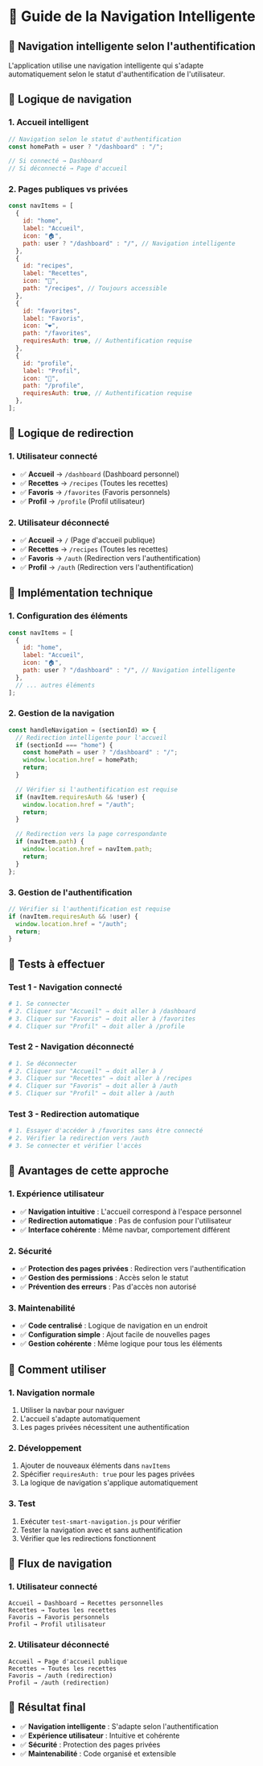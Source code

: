 # 🧭 Guide de la Navigation Intelligente

## 🎯 **Navigation intelligente selon l'authentification**

L'application utilise une navigation intelligente qui s'adapte automatiquement selon le statut d'authentification de l'utilisateur.

## 🔄 **Logique de navigation**

### **1. Accueil intelligent**

```javascript
// Navigation selon le statut d'authentification
const homePath = user ? "/dashboard" : "/";

// Si connecté → Dashboard
// Si déconnecté → Page d'accueil
```

### **2. Pages publiques vs privées**

```javascript
const navItems = [
  {
    id: "home",
    label: "Accueil",
    icon: "🏠",
    path: user ? "/dashboard" : "/", // Navigation intelligente
  },
  {
    id: "recipes",
    label: "Recettes",
    icon: "🍳",
    path: "/recipes", // Toujours accessible
  },
  {
    id: "favorites",
    label: "Favoris",
    icon: "❤️",
    path: "/favorites",
    requiresAuth: true, // Authentification requise
  },
  {
    id: "profile",
    label: "Profil",
    icon: "👤",
    path: "/profile",
    requiresAuth: true, // Authentification requise
  },
];
```

## 🧠 **Logique de redirection**

### **1. Utilisateur connecté**

- ✅ **Accueil** → `/dashboard` (Dashboard personnel)
- ✅ **Recettes** → `/recipes` (Toutes les recettes)
- ✅ **Favoris** → `/favorites` (Favoris personnels)
- ✅ **Profil** → `/profile` (Profil utilisateur)

### **2. Utilisateur déconnecté**

- ✅ **Accueil** → `/` (Page d'accueil publique)
- ✅ **Recettes** → `/recipes` (Toutes les recettes)
- ✅ **Favoris** → `/auth` (Redirection vers l'authentification)
- ✅ **Profil** → `/auth` (Redirection vers l'authentification)

## 🔧 **Implémentation technique**

### **1. Configuration des éléments**

```javascript
const navItems = [
  {
    id: "home",
    label: "Accueil",
    icon: "🏠",
    path: user ? "/dashboard" : "/", // Navigation intelligente
  },
  // ... autres éléments
];
```

### **2. Gestion de la navigation**

```javascript
const handleNavigation = (sectionId) => {
  // Redirection intelligente pour l'accueil
  if (sectionId === "home") {
    const homePath = user ? "/dashboard" : "/";
    window.location.href = homePath;
    return;
  }

  // Vérifier si l'authentification est requise
  if (navItem.requiresAuth && !user) {
    window.location.href = "/auth";
    return;
  }

  // Redirection vers la page correspondante
  if (navItem.path) {
    window.location.href = navItem.path;
    return;
  }
};
```

### **3. Gestion de l'authentification**

```javascript
// Vérifier si l'authentification est requise
if (navItem.requiresAuth && !user) {
  window.location.href = "/auth";
  return;
}
```

## 🧪 **Tests à effectuer**

### **Test 1 - Navigation connecté**

```bash
# 1. Se connecter
# 2. Cliquer sur "Accueil" → doit aller à /dashboard
# 3. Cliquer sur "Favoris" → doit aller à /favorites
# 4. Cliquer sur "Profil" → doit aller à /profile
```

### **Test 2 - Navigation déconnecté**

```bash
# 1. Se déconnecter
# 2. Cliquer sur "Accueil" → doit aller à /
# 3. Cliquer sur "Recettes" → doit aller à /recipes
# 4. Cliquer sur "Favoris" → doit aller à /auth
# 5. Cliquer sur "Profil" → doit aller à /auth
```

### **Test 3 - Redirection automatique**

```bash
# 1. Essayer d'accéder à /favorites sans être connecté
# 2. Vérifier la redirection vers /auth
# 3. Se connecter et vérifier l'accès
```

## 🎯 **Avantages de cette approche**

### **1. Expérience utilisateur**

- ✅ **Navigation intuitive** : L'accueil correspond à l'espace personnel
- ✅ **Redirection automatique** : Pas de confusion pour l'utilisateur
- ✅ **Interface cohérente** : Même navbar, comportement différent

### **2. Sécurité**

- ✅ **Protection des pages privées** : Redirection vers l'authentification
- ✅ **Gestion des permissions** : Accès selon le statut
- ✅ **Prévention des erreurs** : Pas d'accès non autorisé

### **3. Maintenabilité**

- ✅ **Code centralisé** : Logique de navigation en un endroit
- ✅ **Configuration simple** : Ajout facile de nouvelles pages
- ✅ **Gestion cohérente** : Même logique pour tous les éléments

## 🚀 **Comment utiliser**

### **1. Navigation normale**

1. Utiliser la navbar pour naviguer
2. L'accueil s'adapte automatiquement
3. Les pages privées nécessitent une authentification

### **2. Développement**

1. Ajouter de nouveaux éléments dans `navItems`
2. Spécifier `requiresAuth: true` pour les pages privées
3. La logique de navigation s'applique automatiquement

### **3. Test**

1. Exécuter `test-smart-navigation.js` pour vérifier
2. Tester la navigation avec et sans authentification
3. Vérifier que les redirections fonctionnent

## 🔄 **Flux de navigation**

### **1. Utilisateur connecté**

```
Accueil → Dashboard → Recettes personnelles
Recettes → Toutes les recettes
Favoris → Favoris personnels
Profil → Profil utilisateur
```

### **2. Utilisateur déconnecté**

```
Accueil → Page d'accueil publique
Recettes → Toutes les recettes
Favoris → /auth (redirection)
Profil → /auth (redirection)
```

## 🎉 **Résultat final**

- ✅ **Navigation intelligente** : S'adapte selon l'authentification
- ✅ **Expérience utilisateur** : Intuitive et cohérente
- ✅ **Sécurité** : Protection des pages privées
- ✅ **Maintenabilité** : Code organisé et extensible
